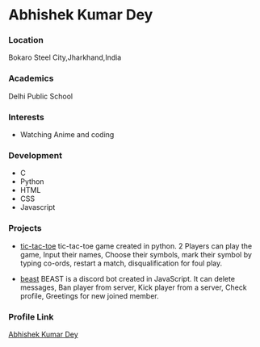 # Abhishek Kumar Dey

### Location 

Bokaro Steel City,Jharkhand,India

### Academics

Delhi Public School

### Interests

- Watching Anime and coding

### Development

- C
- Python
- HTML
- CSS
- Javascript

### Projects

- [tic-tac-toe](https://github.com/abhishekdey4444/tic-tac-toe) tic-tac-toe game created in python. 2 Players can play the game, Input their names, Choose their symbols, mark their symbol by typing co-ords, restart a match, disqualification for foul play.

- [beast](https://github.com/abhishekdey4444/BEAST) BEAST is a discord bot created in JavaScript. It can delete messages, Ban player from server, Kick player from a server, Check profile, Greetings for new joined member.

### Profile Link

[Abhishek Kumar Dey](https://github.com/abhishekdey4444)
